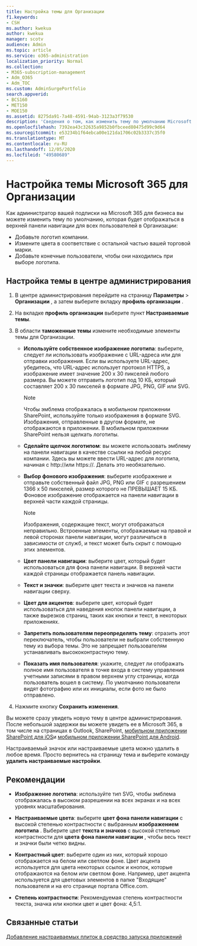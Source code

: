 ```yaml
---
title: Настройка темы для Организации
f1.keywords:
- CSH
ms.author: kwekua
author: kwekua
manager: scotv
audience: Admin
ms.topic: article
ms.service: o365-administration
localization_priority: Normal
ms.collection:
- M365-subscription-management
- Adm_O365
- Adm_TOC
ms.custom: AdminSurgePortfolio
search.appverid:
- BCS160
- MET150
- MOE150
ms.assetid: 8275da91-7a48-4591-94ab-3123a3f79530
description: 'Сведения о том, как изменить тему по умолчанию Microsoft 365 и настроить ее на использование логотипа или цвета вашей компании. '
ms.openlocfilehash: 7392ea43c32635a9852b0fbceed80475d99c9d64
ms.sourcegitcommit: e53234b1f64ebca00e121da1706c02b3337c35f0
ms.translationtype: MT
ms.contentlocale: ru-RU
ms.lasthandoff: 12/05/2020
ms.locfileid: "49580689"
---
```

# <a name="customize-the-microsoft-365-theme-for-your-organization"></a>Настройка темы Microsoft 365 для Организации

Как администратор вашей подписки на Microsoft 365 для бизнеса вы можете изменить тему по умолчанию, которая будет отображаться в верхней панели навигации для всех пользователей в Организации:

- Добавьте логотип компании.
- Измените цвета в соответствие с остальной частью вашей торговой марки.
- Добавьте конечные пользователи, чтобы они находились при выборе логотипа.
  
## <a name="customize-your-theme-in-the-admin-center"></a>Настройка темы в центре администрирования

1. В центре администрирования перейдите на страницу **Параметры** \> **Организации** , а затем выберите вкладку **профиль организации** .

2. На вкладке **профиль организации** выберите пункт **Настраиваемые темы**.

3. В области **таможенные темы** измените необходимые элементы темы для Организации.

    - **Используйте собственное изображение логотипа**: выберите, следует ли использовать изображение с URL-адреса или для отправки изображения. Если вы используете URL-адрес, убедитесь, что URL-адрес использует протокол HTTPS, а изображение имеет значение 200 x 30 пикселей любого размера. Вы можете отправить логотип под 10 КБ, который составляет 200 x 30 пикселей в формате JPG, PNG, GIF или SVG.

      > [!NOTE]
      > Чтобы эмблема отображалась в мобильном приложении SharePoint, используйте только изображения в формате SVG. Изображения, отправленные в другом формате, не отображаются в приложении. В мобильном приложении SharePoint нельзя щелкать логотипы.

    - **Сделайте щелчок логотипом**: вы можете использовать эмблему на панели навигации в качестве ссылки на любой ресурс компании. Здесь вы можете ввести URL-адрес для логотипа, начиная с http://или https://. Делать это необязательно.

    - **Выбор фонового изображения**: выберите изображение и отправьте собственный файл JPG, PNG или GIF с разрешением 1366 x 50 пикселей, размер которого не ПРЕВЫШАЕТ 15 КБ. Фоновое изображение отображается на панели навигации в верхней части каждой страницы.

      > [!NOTE]
      > Изображения, содержащие текст, могут отображаться неправильно. Встроенные элементы, отображаемые на правой и левой сторонах панели навигации, могут различаться в зависимости от служб, и текст может быть скрыт с помощью этих элементов.

    - **Цвет панели навигации**: выберите цвет, который будет использоваться для фона панели навигации. В верхней части каждой страницы отображается панель навигации.

    - **Текст и значки**: выберите цвет текста и значков на панели навигации сверху.

    - **Цвет для акцентов**: выберите цвет, который будет использоваться для наведения кнопок панели навигации, а также вырезков страниц, таких как кнопки и текст, в некоторых приложениях.

    - **Запретить пользователям переопределять тему**: отразить этот переключатель, чтобы пользователи не выбрали собственную тему из выбора темы. Это не запрещает пользователям устанавливать высококонтрастную тему.

    - **Показать имя пользователя**: укажите, следует ли отображать полное имя пользователя в точке входа в систему управления учетными записями в правом верхнем углу страницы, когда пользователь вошел в систему. По умолчанию пользователи видят фотографию или их инициалы, если фото не было отправлено.

4. Нажмите кнопку **Сохранить изменения**.

Вы можете сразу увидеть новую тему в центре администрирования. После небольшой задержки вы можете увидеть ее в Microsoft 365, в том числе на страницах в Outlook, SharePoint, [мобильном приложении SharePoint для iOS](https://support.microsoft.com/office/339402ce-16bb-4c97-9475-0c5375ccef7a)и [мобильном приложении SharePoint для Android](https://support.microsoft.com/office/d875654b-fb0a-4dbe-a17a-a676cf936284).

Настраиваемый значок или настраиваемые цвета можно удалить в любое время. Просто вернитесь на страницу тема и выберите команду **удалить настраиваемые настройки**.
  
## <a name="best-practices"></a>Рекомендации

- **Изображение логотипа**: используйте тип SVG, чтобы эмблема отображалась в высоком разрешении на всех экранах и на всех уровнях масштабирования.

- **Настраиваемые цвета**: выберите **цвет фона панели навигации** с высокой степенью контрастности с выбранным **изображением логотипа** . Выберите цвет **текста и значков** с высокой степенью контрастности для **цвета фона панели навигации** , чтобы весь текст и значки были четко видны.

- **Контрастный цвет**: выберите один из них, который хорошо отображается на белом или светлом фоне. Цвет акцента используется для цвета некоторых ссылок и кнопок, которые отображаются на белом или светлом фоне. Например, цвет акцента используется для цветовых элементов в папке "Входящие" пользователя и на его странице портала Office.com.
  
- **Степень контрастности**: Рекомендуемая степень контрастности текста, значка или кнопки цвет и цвет фона: 4,5:1.
  
## <a name="related-articles"></a>Связанные статьи

[Добавление настраиваемых плиток в средство запуска приложений](../manage/customize-the-app-launcher.md)